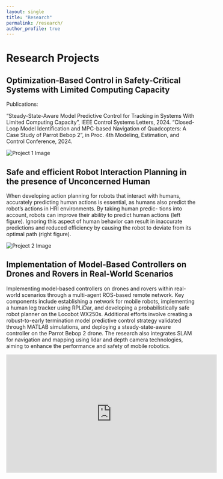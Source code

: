 ```yaml
---
layout: single
title: "Research"
permalink: /research/
author_profile: true
---
```


# Research Projects

<div class="project-container">

  <div class="project-row">
    <div class="project-description">
      <h2>Optimization-Based Control in Safety-Critical Systems with Limited Computing Capacity</h2>
      <p>Publications:

“Steady-State-Aware Model Predictive Control for Tracking in Systems With Limited Computing Capacity”, IEEE Control Systems Letters, 2024.
“Closed-Loop Model Identification and MPC-based Navigation of Quadcopters: A Case Study of Parrot Bebop 2”, in Proc. 4th Modeling, Estimation, and Control Conference, 2024.</p>
    </div>
    <div class="project-image">
      <img src="/assets/images/Screenshot 2024-10-16 172228.jpg" alt="Project 1 Image" />
    </div>
  </div>

  <div class="project-row">
    <div class="project-description">
      <h2>Safe and efficient Robot Interaction Planning in the presence of Unconcerned Human</h2>
      <p>When developing action planning for robots that interact with
humans, accurately predicting human actions is essential, as humans also
predict the robot’s actions in HRI environments. By taking human predic-
tions into account, robots can improve their ability to predict human actions
(left figure). Ignoring this aspect of human behavior can result in inaccurate
predictions and reduced efficiency by causing the robot to deviate from its
optimal path (right figure).</p>
    </div>
    <div class="project-image">
      <img src="/assets/images/HRI.png" alt="Project 2 Image" />
    </div>
  </div>

  <div class="project-row">
    <div class="project-description">
      <h2>Implementation of Model-Based Controllers on Drones and Rovers in Real-World Scenarios</h2>
      <p>Implementing model-based controllers on drones and rovers within real-world scenarios through a multi-agent ROS-based remote network. Key components include establishing a network for mobile robots, implementing a human leg tracker using RPLiDar, and developing a probabilistically safe robot planner on the Locobot WX250s. Additional efforts involve creating a robust-to-early termination model predictive control strategy validated through MATLAB simulations, and deploying a steady-state-aware controller on the Parrot Bebop 2 drone. The research also integrates SLAM for navigation and mapping using lidar and depth camera technologies, aiming to enhance the performance and safety of mobile robotics.</p>
    </div>
    <div class="project-video">
      <iframe width="560" height="315" src="https://www.youtube.com/embed/YOUR_VIDEO_ID" title="YouTube video player" frameborder="0" allowfullscreen></iframe>
    </div>
  </div>

</div>
